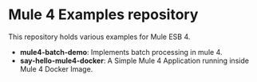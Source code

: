 # Mule 4 Examples repository

This repository holds various examples for Mule ESB 4.

* **mule4-batch-demo**: Implements batch processing in mule 4.
* **say-hello-mule4-docker**: A Simple Mule 4 Application running inside Mule 4 Docker Image.
